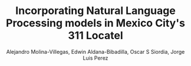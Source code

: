 ---
paperId: 1
author: Alejandro Molina-Villegas, Edwin Aldana-Bibadilla, Oscar S Siordia, Jorge Luis Perez
publicationauthor: Molina-Villegas, A. et al.
title: Incorporating Natural Language Processing models in Mexico City's 311 Locatel 
pdf: paper_01.pdf
poster: 
alt: --
type: Oral & Poster
topic: NLP Applications
subtopic: Lexical Variability
link: https://doi.org/10.52591/lxai202207101
conference: naacl
year: 2022
tags: naacl-2022
location: Seattle, Washington
---